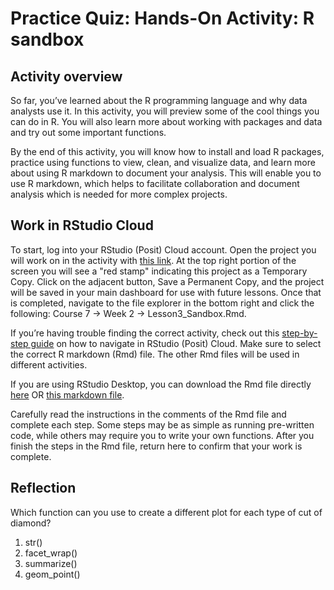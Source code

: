 # Practice Quiz: Hands-On Activity: R sandbox

## **Activity overview**

So far, you’ve learned about the R programming language and why data analysts use it. In this activity, you will preview some of the cool things you can do in R. You will also learn more about working with packages and data and try out some important functions.

By the end of this activity, you will know how to install and load R packages, practice using functions to view, clean, and visualize data, and learn more about using R markdown to document your analysis. This will enable you to use R markdown, which helps to facilitate collaboration and document analysis which is needed for more complex projects.

## **Work in RStudio Cloud**

To start, log into your RStudio (Posit) Cloud account. Open the project you will work on in the activity with [this link](https://posit.cloud/content/6208304). At the top right portion of the screen you will see a "red stamp" indicating this project as a Temporary Copy. Click on the adjacent button, Save a Permanent Copy, and the project will be saved in your main dashboard for use with future lessons. Once that is completed, navigate to the file explorer in the bottom right and click the following: Course 7 -> Week 2 -> Lesson3_Sandbox.Rmd.

If you’re having trouble finding the correct activity, check out this [step-by-step guide](https://scribehow.com/shared/Access_and_Install_Course_Material_for_Lesson_3__JGhlL8PLSxuqtK2KRWZkJw) on how to navigate in RStudio (Posit) Cloud. Make sure to select the correct R markdown (Rmd) file. The other Rmd files will be used in different activities.

If you are using RStudio Desktop, you can download the Rmd file directly [here](https://d3c33hcgiwev3.cloudfront.net/k7wCfkohTdG8An5KIU3R_g_c39319760e5344c1916586dbc1594af1_Lesson3_Sandbox.Rmd?Expires=1710979200&Signature=VbIqQOUsHiDP-9VtAGv~tRgCsZgONFGBh2IFlxhgf6BVr2bhZoBfwpiy~O5mHrp9LDaQNw0PfICld50trVub~JDDGROLgp0aFJHA7sbii5qUzTOSXun6kmZC-XCc5EDCzWFsxUh4hv-0keJ2WC~sshTFiZ6GTO1Bf56pic0ZUYs_&Key-Pair-Id=APKAJLTNE6QMUY6HBC5A) OR [this markdown file](./resources/s3_sandbox.md).

Carefully read the instructions in the comments of the Rmd file and complete each step. Some steps may be as simple as running pre-written code, while others may require you to write your own functions. After you finish the steps in the Rmd file, return here to confirm that your work is complete.

## **Reflection**

Which function can you use to create a different plot for each type of cut of diamond?

1. str()
2. facet_wrap()
3. summarize()
4. geom_point()
